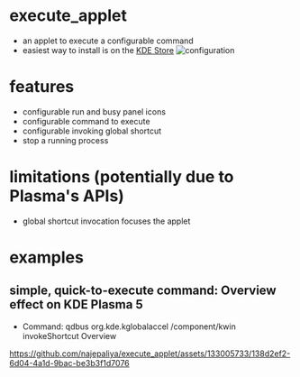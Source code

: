# execute_applet
- an applet to execute a configurable command
- easiest way to install is on the [KDE Store](https://store.kde.org/p/2044766)
![configuration](https://github.com/najepaliya/execute_applet/assets/133005733/69602a16-46fe-4c75-8a1d-c83998c17c70)

# features
- configurable run and busy panel icons
- configurable command to execute
- configurable invoking global shortcut
- stop a running process

# limitations (potentially due to Plasma's APIs)
- global shortcut invocation focuses the applet

# examples

## simple, quick-to-execute command: Overview effect on KDE Plasma 5
- Command: qdbus org.kde.kglobalaccel /component/kwin invokeShortcut Overview

https://github.com/najepaliya/execute_applet/assets/133005733/138d2ef2-6d04-4a1d-9bac-be3b3f1d7076
